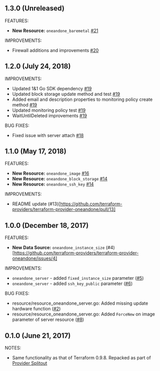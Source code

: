 ## 1.3.0 (Unreleased)

FEATURES:

* **New Resource:** `oneandone_baremetal` [#21](https://github.com/terraform-providers/terraform-provider-oneandone/pull/21/)

IMPROVEMENTS:

* Firewall additions and improvements  [#20](https://github.com/terraform-providers/terraform-provider-oneandone/pull/20)

## 1.2.0 (July 24, 2018)

IMPROVEMENTS: 


* Updated 1&1 Go SDK dependency [#19](https://github.com/terraform-providers/terraform-provider-oneandone/pull/19)
* Updated block storage update method and test [#19](https://github.com/terraform-providers/terraform-provider-oneandone/pull/19)
* Added email and description properties to monitoring policy create method [#19](https://github.com/terraform-providers/terraform-provider-oneandone/pull/19)
* Updated monitoring policy test [#19](https://github.com/terraform-providers/terraform-provider-oneandone/pull/19)
* WaitUntilDeleted improvements [#19](https://github.com/terraform-providers/terraform-provider-oneandone/pull/19)

BUG FIXES:

* Fixed issue with server attach [#18](https://github.com/terraform-providers/terraform-provider-oneandone/issues/18) 

## 1.1.0 (May 17, 2018)

FEATURES:
* **New Resource:** `oneandone_image` [#16](https://github.com/terraform-providers/terraform-provider-oneandone/pull/16)
* **New Resource:** `oneandone_block_storage` [#14](https://github.com/terraform-providers/terraform-provider-oneandone/pull/14)
* **New Resource:** `oneandone_ssh_key` [#14](https://github.com/terraform-providers/terraform-provider-oneandone/pull/14)

IMPROVEMENTS: 
* README update (#13)[https://github.com/terraform-providers/terraform-provider-oneandone/pull/13]

## 1.0.0 (December 18, 2017)

FEATURES:

* **New Data Source:** `oneandone_instance_size` (#4)[https://github.com/terraform-providers/terraform-provider-oneandone/issues/4]

IMPROVEMENTS: 

* `oneandone_server` - added `fixed_instance_size` parameter ([#5](https://github.com/terraform-providers/terraform-provider-oneandone/issues/5))
* `oneandone_server` - added `ssh_key_public` parameter ([#6](https://github.com/terraform-providers/terraform-provider-oneandone/issues/6))

BUG FIXES:

* resource/resource_oneandone_server.go: Added missing update hardware function ([#2](https://github.com/terraform-providers/terraform-provider-oneandone/issues/2))
* resource/resource_oneandone_server.go: Added `ForceNew` on image parameter of server resource ([#8](https://github.com/terraform-providers/terraform-provider-oneandone/issues/8))



## 0.1.0 (June 21, 2017)

NOTES:

* Same functionality as that of Terraform 0.9.8. Repacked as part of [Provider Splitout](https://www.hashicorp.com/blog/upcoming-provider-changes-in-terraform-0-10/)
